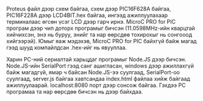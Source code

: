 Proteus файл дээр схем байгаа, схем дээр PIC16F628A байгаа, PIC16F228A дээр LCD4BIT.hex байгаа, ингээд ажиллуулахаар терминалаас өгсөн үсэг LCD дээр гарч ирнэ. MicroC PRO for PIC програм дээр чип доторх програмыг бичсэн (11.0598MHz-ийн кварцтай хийчихсэн, энэ нь буруу, энийг та нар өөрсдөө тохирохыг нь сонгооод хийгээрэй). Юмыг яаж мэдэхэв, MicroC PRO for PIC байхгүй байж магад гээд шууд компайлдсан .hex-ийг нь явууллаа.

Харин PC-ний сериалтай харьцдаг програмыг Node.JS дээр бичсэн. Node.JS-ийн SerialPort гээд санг ашигласан, windows дээр ажиллахгүй байж магадгүй, ямар ч байсан Node.JS-ээ суулгаад, SerialPort-оо суулгаад, server.js байгаа хавтсандаа index.html файлаа хийж байгаад ажиллуулаарай. localhost:8080 порт дээр сонсож байгаа. Гэхдээ PC програмаа та нар өөрсдөө бичсэн нь дээр байхдаа.
